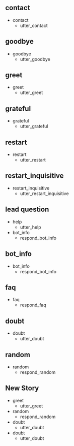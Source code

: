 ## contact
* contact
  - utter_contact

## goodbye
* goodbye
  - utter_goodbye

## greet
* greet
  - utter_greet

## grateful
* grateful
  - utter_grateful

## restart
* restart
  - utter_restart

## restart_inquisitive
* restart_inquisitive
  - utter_restart_inquisitive

## lead question
* help
  - utter_help
* bot_info
  - respond_bot_info

## bot_info
* bot_info
  - respond_bot_info

## faq
* faq
  - respond_faq

## doubt
* doubt
  - utter_doubt

## random
* random
  - respond_random

## New Story

* greet
    - utter_greet
* random
    - respond_random
* doubt
    - utter_doubt
* doubt
    - utter_doubt
